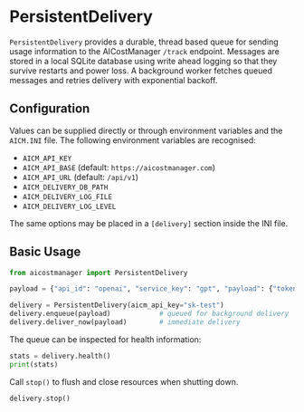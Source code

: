 # PersistentDelivery

`PersistentDelivery` provides a durable, thread based queue for sending
usage information to the AICostManager `/track` endpoint. Messages are stored
in a local SQLite database using write ahead logging so that they survive
restarts and power loss.  A background worker fetches queued messages and
retries delivery with exponential backoff.

## Configuration

Values can be supplied directly or through environment variables and the
`AICM.INI` file.  The following environment variables are recognised:

- `AICM_API_KEY`
- `AICM_API_BASE` (default: `https://aicostmanager.com`)
- `AICM_API_URL` (default: `/api/v1`)
- `AICM_DELIVERY_DB_PATH`
- `AICM_DELIVERY_LOG_FILE`
- `AICM_DELIVERY_LOG_LEVEL`

The same options may be placed in a `[delivery]` section inside the INI file.

## Basic Usage

```python
from aicostmanager import PersistentDelivery

payload = {"api_id": "openai", "service_key": "gpt", "payload": {"tokens": 1}}

delivery = PersistentDelivery(aicm_api_key="sk-test")
delivery.enqueue(payload)            # queued for background delivery
delivery.deliver_now(payload)        # immediate delivery
```

The queue can be inspected for health information:

```python
stats = delivery.health()
print(stats)
```

Call `stop()` to flush and close resources when shutting down.
```
delivery.stop()
```
